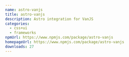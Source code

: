 ```yaml
---
name: astro-vanjs
title: astro-vanjs
description: Astro integration for VanJS
categories:
  - css+ui
  - frameworks
npmUrl: https://www.npmjs.com/package/astro-vanjs
homepageUrl: https://www.npmjs.com/package/astro-vanjs
downloads: 27
---
```

